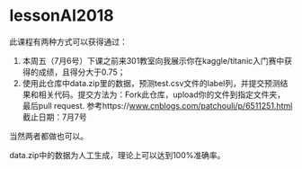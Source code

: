 # lessonAI2018

此课程有两种方式可以获得通过：
1. 本周五（7月6号）下课之前来301教室向我展示你在kaggle/titanic入门赛中获得的成绩，且得分大于0.75；
2. 使用此仓库中data.zip里的数据，预测test.csv文件的label列，并提交预测结果和相关代码。提交方法为：Fork此仓库，upload你的文件到指定文件夹，最后pull request. 参考https://www.cnblogs.com/patchouli/p/6511251.html 截止日期：7月7号

当然两者都做也可以。

data.zip中的数据为人工生成，理论上可以达到100%准确率。
